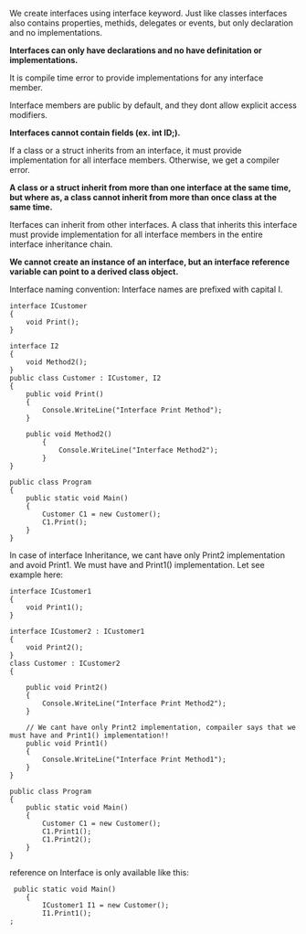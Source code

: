 We create interfaces using interface keyword. Just like classes interfaces also contains properties, methids, delegates or events, but only declaration and no implementations.

**Interfaces can only have declarations and no have definitation or implementations.**

It is compile time error to provide implementations for any interface member.

Interface members are public by default, and they dont allow explicit access modifiers.

**Interfaces cannot contain fields (ex. int ID;).**

If a class or a struct inherits from an interface, it must provide implementation for all interface members. Otherwise, we get a compiler error.

**A class or a struct inherit from more than one interface at the same time, but where as, a class cannot inherit from more than once class at the same time.**

Iterfaces can inherit from other interfaces. A class that inherits this interface must provide implementation for all interface members in the entire interface inheritance chain.

**We cannot create an instance of an interface, but an interface reference variable can point to a derived class object.**

Interface naming convention: Interface names are prefixed with capital I.

```
interface ICustomer
{
    void Print();
}

interface I2
{
    void Method2();
}
public class Customer : ICustomer, I2
{
    public void Print()
    {
        Console.WriteLine("Interface Print Method");
    }

    public void Method2()
        {
            Console.WriteLine("Interface Method2");
        }
}

public class Program
{
    public static void Main()
    {
        Customer C1 = new Customer();
        C1.Print();
    }
}
```

In case of interface Inheritance, we cant have only Print2 implementation and avoid Print1. We must have and Print1() implementation. Let see example here:

```
interface ICustomer1
{
    void Print1();
}

interface ICustomer2 : ICustomer1
{
    void Print2();
}
class Customer : ICustomer2
{

    public void Print2()
    {
        Console.WriteLine("Interface Print Method2");
    }

    // We cant have only Print2 implementation, compailer says that we must have and Print1() implementation!!
    public void Print1()
    {
        Console.WriteLine("Interface Print Method1");
    }
}

public class Program
{
    public static void Main()
    {
        Customer C1 = new Customer();
        C1.Print1();
        C1.Print2();
    }
}
```

reference on Interface is only available like this:

```
 public static void Main()
    {
        ICustomer1 I1 = new Customer();
        I1.Print1();
;
```
